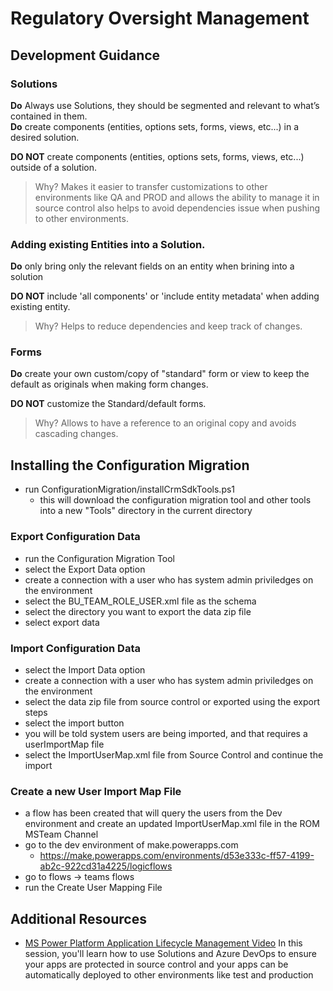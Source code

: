 
# Regulatory Oversight Management



## Development Guidance

### Solutions
__Do__ Always use Solutions, they should be segmented and relevant to what’s contained in them.  
__Do__ create components (entities, options sets, forms, views, etc...) in a desired solution.   

__DO NOT__ create components (entities, options sets, forms, views, etc...) outside of a solution.    
  > Why? Makes it easier to transfer customizations to other environments like QA and PROD and allows the ability to manage it in source control also helps to avoid dependencies issue when pushing to other environments.

### Adding existing Entities into a Solution.
__Do__ only bring only the relevant fields on an entity when brining into a solution  

__DO NOT__ include 'all components' or 'include entity metadata' when adding existing entity.  
  > Why? Helps to reduce dependencies and keep track of changes.

### Forms

__Do__ create your own custom/copy of "standard" form or view to keep the default as originals when making form changes.  

__DO NOT__ customize the Standard/default forms.  
  > Why? Allows to have a reference to an original copy and avoids cascading changes.
  
## Installing the Configuration Migration
* run ConfigurationMigration/installCrmSdkTools.ps1
  * this will download the configuration migration tool and other tools into a new "Tools" directory in the current directory 

### Export Configuration Data
* run the Configuration Migration Tool
* select the Export Data option
* create a connection with a user who has system admin priviledges on the environment
* select the BU_TEAM_ROLE_USER.xml file as the schema
* select the directory you want to export the data zip file
* select export data

### Import Configuration Data
* select the Import Data option
* create a connection with a user who has system admin priviledges on the environment
* select the data zip file from source control or exported using the export steps
* select the import button
* you will be told system users are being imported, and that requires a userImportMap file
* select the ImportUserMap.xml file from Source Control and continue the import

### Create a new User Import Map File
* a flow has been created that will query the users from the Dev environment and create an updated ImportUserMap.xml file in the ROM MSTeam Channel
* go to the dev environment of make.powerapps.com 
  * https://make.powerapps.com/environments/d53e333c-ff57-4199-ab2c-922cd31a4225/logicflows 
* go to flows -> teams flows
* run the Create User Mapping File


## Additional Resources
- [MS Power Platform Application Lifecycle Management Video](https://www.youtube.com/watch?v=xwCUJmrRI9E&t=1159s) In this session, you'll learn how to use Solutions and Azure DevOps to ensure your apps are protected in source control and your apps can be automatically deployed to other environments like test and production
